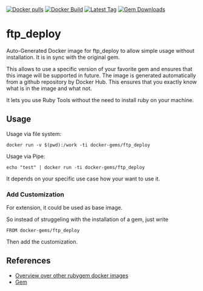 [![Docker pulls](https://img.shields.io/docker/pulls/rubygem/ftp_deploy.svg)](https://hub.docker.com/r/rubygem/ftp_deploy/)
[![Docker Build](https://img.shields.io/docker/automated/rubygem/ftp_deploy.svg)](https://hub.docker.com/r/rubygem/ftp_deploy/)
[![Latest Tag](https://img.shields.io/github/tag/docker-rubygem/ftp_deploy.svg)](https://hub.docker.com/r/rubygem/ftp_deploy/)
[![Gem Downloads](https://img.shields.io/gem/dt/ftp_deploy.svg)](https://rubygems.org/gems/ftp_deploy/)
# ftp_deploy

Auto-Generated Docker image for ftp_deploy to allow simple usage without installation.
It is in sync with the original gem.

This allows to use a specific version of your favorite gem and ensures that this image will be supported in future.
The image is generated automatically from a github repository by Docker Hub.
This ensures that you exactly know what is in the image and what not.

It lets you use Ruby Tools without the need to install ruby on your machine.

## Usage

Usage via file system:

`docker run -v $(pwd):/work -ti docker-gems/ftp_deploy`

Usage via Pipe:

`echo "test" | docker run -ti docker-gems/ftp_deploy`

It depends on your specific use case how your want to use it.

### Add Customization

For extension, it could be used as base image.

So instead of struggeling with the installation of a gem, just write

`FROM docker-gems/ftp_deploy`

Then add the customization.

## References

 - [Overview over other rubygem docker images](https://github.com/thinkbot/docker-rubygem)
 - [Gem](https://rubygems.org/gems/ftp_deploy/)
